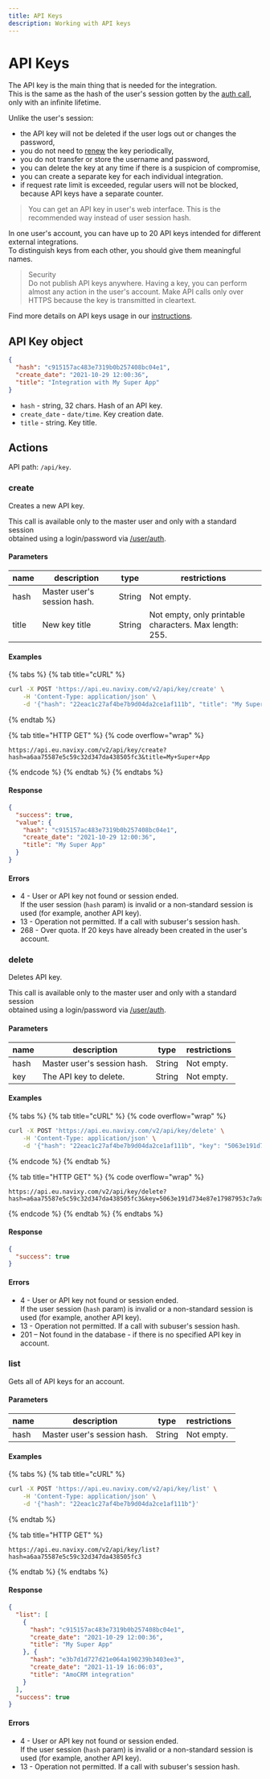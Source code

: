 ```yaml
---
title: API Keys
description: Working with API keys
---
```


# API Keys

The API key is the main thing that is needed for the integration.\
This is the same as the hash of the user's session gotten by the [auth call](user/index.md#auth),\
only with an infinite lifetime.

Unlike the user's session:

* the API key will not be deleted if the user logs out or changes the password,
* you do not need to [renew](user/session/index.md#renew) the key periodically,
* you do not transfer or store the username and password,
* you can delete the key at any time if there is a suspicion of compromise,
* you can create a separate key for each individual integration.
* if request rate limit is exceeded, regular users will not be blocked, because API keys have a separate counter.

> You can get an API key in user's web interface. This is the recommended way instead of user session hash.

In one user's account, you can have up to 20 API keys intended for different external integrations.\
To distinguish keys from each other, you should give them meaningful names.

> Security\
> Do not publish API keys anywhere. Having a key, you can perform almost any action in the user's account. Make API calls only over HTTPS because the key is transmitted in cleartext.

Find more details on API keys usage in our [instructions](../../../authentication.md).

## API Key object

```json
{
  "hash": "c915157ac483e7319b0b257408bc04e1",
  "create_date": "2021-10-29 12:00:36",
  "title": "Integration with My Super App"
}
```

* `hash` - string, 32 chars. Hash of an API key.
* `create_date` - `date/time`. Key creation date.
* `title` - string. Key title.

## Actions

API path: `/api/key`.

### create

Creates a new API key.

This call is available only to the master user and only with a standard session\
obtained using a login/password via [/user/auth](user/index.md#auth).

#### Parameters

| name  | description                 | type   | restrictions                                           |
| ----- | --------------------------- | ------ | ------------------------------------------------------ |
| hash  | Master user's session hash. | String | Not empty.                                             |
| title | New key title               | String | Not empty, only printable characters. Max length: 255. |

#### Examples

{% tabs %}
{% tab title="cURL" %}
```sh
curl -X POST 'https://api.eu.navixy.com/v2/api/key/create' \
    -H 'Content-Type: application/json' \
    -d '{"hash": "22eac1c27af4be7b9d04da2ce1af111b", "title": "My Super App"}'
```
{% endtab %}

{% tab title="HTTP GET" %}
{% code overflow="wrap" %}
```http
https://api.eu.navixy.com/v2/api/key/create?hash=a6aa75587e5c59c32d347da438505fc3&title=My+Super+App
```
{% endcode %}
{% endtab %}
{% endtabs %}

#### Response

```json
{
  "success": true,
  "value": {
    "hash": "c915157ac483e7319b0b257408bc04e1",
    "create_date": "2021-10-29 12:00:36",
    "title": "My Super App"
  }
}
```

#### Errors

* 4 - User or API key not found or session ended.\
  If the user session (`hash` param) is invalid or a non-standard session is used (for example, another API key).
* 13 - Operation not permitted. If a call with subuser's session hash.
* 268 - Over quota. If 20 keys have already been created in the user's account.

### delete

Deletes API key.

This call is available only to the master user and only with a standard session\
obtained using a login/password via [/user/auth](user/index.md#auth).

#### Parameters

| name | description                 | type   | restrictions |
| ---- | --------------------------- | ------ | ------------ |
| hash | Master user's session hash. | String | Not empty.   |
| key  | The API key to delete.      | String | Not empty.   |

#### Examples

{% tabs %}
{% tab title="cURL" %}
{% code overflow="wrap" %}
```sh
curl -X POST 'https://api.eu.navixy.com/v2/api/key/delete' \
    -H 'Content-Type: application/json' \
    -d '{"hash": "22eac1c27af4be7b9d04da2ce1af111b", "key": "5063e191d734e87e17987953c7a9a086"}'
```
{% endcode %}
{% endtab %}

{% tab title="HTTP GET" %}
{% code overflow="wrap" %}
```http
https://api.eu.navixy.com/v2/api/key/delete?hash=a6aa75587e5c59c32d347da438505fc3&key=5063e191d734e87e17987953c7a9a086
```
{% endcode %}
{% endtab %}
{% endtabs %}

#### Response

```json
{
  "success": true
}
```

#### Errors

* 4 - User or API key not found or session ended.\
  If the user session (`hash` param) is invalid or a non-standard session is used (for example, another API key).
* 13 - Operation not permitted. If a call with subuser's session hash.
* 201 – Not found in the database - if there is no specified API key in account.

### list

Gets all of API keys for an account.

#### Parameters

| name | description                 | type   | restrictions |
| ---- | --------------------------- | ------ | ------------ |
| hash | Master user's session hash. | String | Not empty.   |

#### Examples

{% tabs %}
{% tab title="cURL" %}
```sh
curl -X POST 'https://api.eu.navixy.com/v2/api/key/list' \
    -H 'Content-Type: application/json' \
    -d '{"hash": "22eac1c27af4be7b9d04da2ce1af111b"}'
```
{% endtab %}

{% tab title="HTTP GET" %}
```http
https://api.eu.navixy.com/v2/api/key/list?hash=a6aa75587e5c59c32d347da438505fc3
```
{% endtab %}
{% endtabs %}

#### Response

```json
{
  "list": [
    {
      "hash": "c915157ac483e7319b0b257408bc04e1",
      "create_date": "2021-10-29 12:00:36",
      "title": "My Super App"
    }, {
      "hash": "e3b7d1d727d21e064a190239b3403ee3",
      "create_date": "2021-11-19 16:06:03",
      "title": "AmoCRM integration"
    }
  ],
  "success": true
}
```

#### Errors

* 4 - User or API key not found or session ended.\
  If the user session (`hash` param) is invalid or a non-standard session is used (for example, another API key).
* 13 - Operation not permitted. If a call with subuser's session hash.
